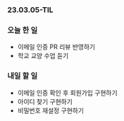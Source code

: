 ### 23.03.05-TIL
### 오늘 한 일
- 이메일 인증 PR 리뷰 반영하기
- 학교 교양 수업 듣기

### 내일 할 일
- 이메일 인증 확인 후 회원가입 구현하기
- 아이디 찾기 구현하기
- 비밀번호 재설정 구현하기
